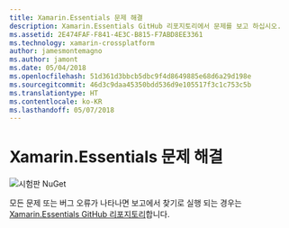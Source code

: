 ```yaml
---
title: Xamarin.Essentials 문제 해결
description: Xamarin.Essentials GitHub 리포지토리에서 문제를 보고 하십시오.
ms.assetid: 2E474FAF-F841-4E3C-B815-F7ABD8EE3361
ms.technology: xamarin-crossplatform
author: jamesmontemagno
ms.author: jamont
ms.date: 05/04/2018
ms.openlocfilehash: 51d361d3bbcb5dbc9f4d8649885e68d6a29d198e
ms.sourcegitcommit: 46d3c9daa45350bdd536d9e105517f3c1c753c5b
ms.translationtype: HT
ms.contentlocale: ko-KR
ms.lasthandoff: 05/07/2018
---
```

# <a name="xamarinessentials-troubleshooting"></a>Xamarin.Essentials 문제 해결

![시험판 NuGet](~/media/shared/pre-release.png)

모든 문제 또는 버그 오류가 나타나면 보고에서 찾기로 실행 되는 경우는 [Xamarin.Essentials GitHub 리포지토리](http://github.com/xamarin/Essentials)합니다.
